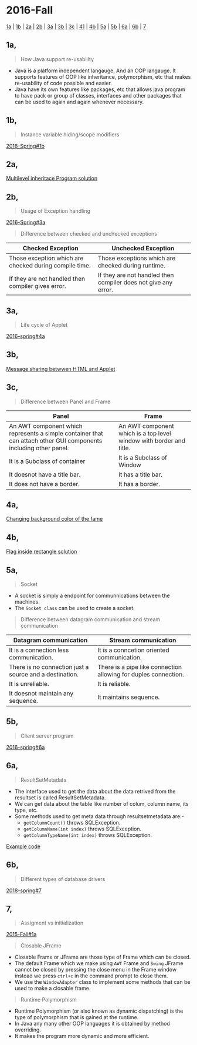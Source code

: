 # 2016-Fall

[1a](#1a) | [1b](#1b) | [2a](#2a) | [2b](#2b) | [3a](#3a) | [3b](#3b) | [3c](#3c) | [41](#41) | [4b](#4b) | [5a](#5a) | [5b](#5b) | [6a](#6a) | [6b](#6b) | [7](#7)

## 1a,

>How Java support re-usablilty

- Java is a platform independent langauge, And an OOP langauge. It supports features of OOP like inheritance, polymorphism, etc that makes re-usability of code possible and easier.
- Java have its own features like packages, etc that allows java program to have pack or group of classes, interfaces and other packages that can be used to again and again whenever necessary.

## 1b,

>Instance variable hiding/scope modifiers

[2018-Spring#1b]()

## 2a,

[Multilevel inheritace Program solution]()

## 2b,

>Usage of Exception handling

[2016-Spring#3a]()

>Difference between checked and unchecked exceptions

|**Checked Exception**|**Unchecked Exception**|
|--|--|
|Those exception which are checked during compile time.|Those exceptions which are checked during runtime.|
|If they are not handled then compiler gives error.|If they are not handled then compiler does not give any error.|

## 3a,

>Life cycle of Applet

[2016-spring#4a]()

## 3b,

[Message sharing betwwen HTML and Applet]()

## 3c,

>Difference between Panel and Frame

|**Panel**|**Frame**|
|--|--|
|An AWT component which represents a simple container that can attach other GUI components including other panel.|An AWT component which is a top level window with border and title.|
|It is a Subclass of container|It is a Subclass of Window|
|It doesnot have a title bar.|It has a title bar.|
|It does not have a border.|It has a border.|

## 4a,

[Changing background color of the fame]()

## 4b,

[Flag inside rectangle solution]()

## 5a,

>Socket

- A socket is simply a endpoint for communnications between the machines.
- The `Socket class` can be used to create a socket.

>Difference between datagram communication and stream communication

|**Datagram communication**|**Stream communication**|
|--|--|
|It is a connection less communication.|It is a conncetion oriented communication.|
|There is no connection just a source and a destination.|There is a pipe like connection allowing for duples connection.|
|It is unreliable.|It is reliable.|
|It doesnot maintain any sequence.|It maintains sequence.|

## 5b,

>Client server program

[2016-spring#6a]()

## 6a, 

>ResultSetMetadata

- The interface used to get the data about the data retrived from the resultset is called ResultSetMetadata.
- We can get data about the table like number of colum, column name, its type, etc.
- Some methods used to get meta data through resultsetmetadata are:-
    - `getColumnCount()` throws SQLException.
    - `getColumnName(int index)` throws SQLException.
    - `getColumnTypeName(int index)` throws SQLException.

[Example code]()

## 6b,

>Different types of database drivers

[2018-spring#7]()

## 7,

>Assigment vs initialization

[2015-Fall#1a]()

>Closable JFrame

- Closable Frame or JFrame are those type of Frame which can be closed.
- The default Frame which we make using `AWT` Frame and `Swing` JFrame cannot be closed by pressing the close menu in the Frame window instead we press `ctrl+c` in the command prompt to close them.
- We use the `WindowAdapter` class to implement some methods that can be used to make a closable frame.

>Runtime Polymorphism

- Runtime Polymorphism (or also known as dynamic dispatching) is the type of polymorphism that is gained at the runtime. 
- In Java any many other OOP languages it is obtained by method overriding.
- It makes the program more dynamic and more efficient.